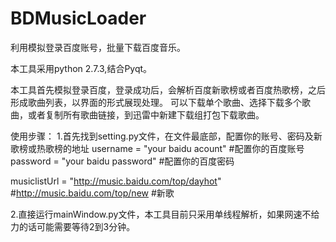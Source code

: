 BDMusicLoader
=============

利用模拟登录百度账号，批量下载百度音乐。

本工具采用python 2.7.3,结合Pyqt。

本工具首先模拟登录百度，登录成功后，会解析百度新歌榜或者百度热歌榜，之后形成歌曲列表，以界面的形式展现处理。
可以下载单个歌曲、选择下载多个歌曲，或者复制所有歌曲链接，到迅雷中新建下载组打包下载歌曲。

使用步骤：
1.首先找到setting.py文件，在文件最底部，配置你的账号、密码及新歌榜或热歌榜的地址
username = "your baidu acount"    #配置你的百度账号
password = "your baidu password"  #配置你的百度密码

musiclistUrl = "http://music.baidu.com/top/dayhot"  #http://music.baidu.com/top/new  #新歌

2.直接运行mainWindow.py文件，本工具目前只采用单线程解析，如果网速不给力的话可能需要等待2到3分钟。
